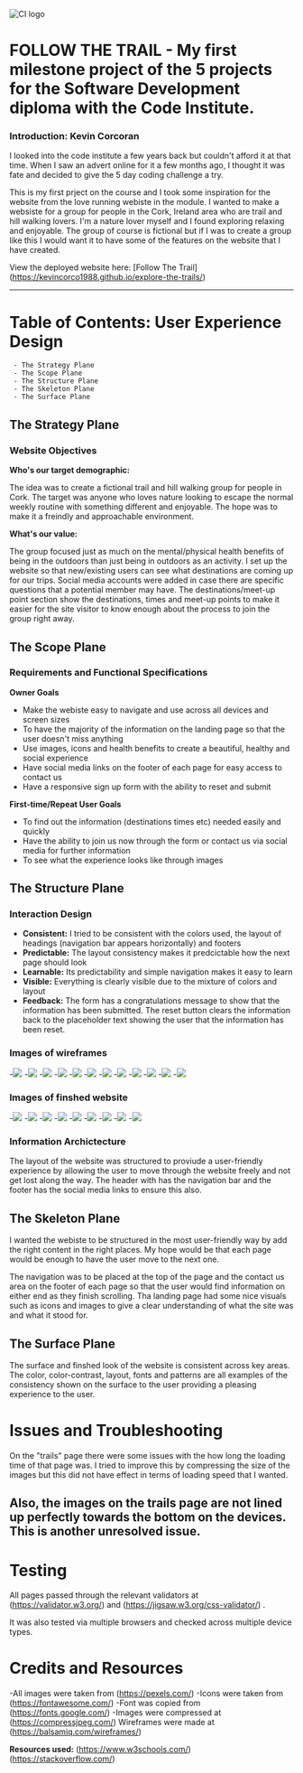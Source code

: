 ![CI logo](https://codeinstitute.s3.amazonaws.com/fullstack/ci_logo_small.png)

# FOLLOW THE TRAIL - My first milestone project of the 5 projects for the Software Development diploma with the Code Institute.

### Introduction: Kevin Corcoran

I looked into the code institute a few years back but couldn't afford it at that time. When I saw an advert online for it a few months ago, I thought it was fate and decided to give the 5 day coding challenge a try. 

This is my first prject on the course and I took some inspiration for the website from the love running webiste in the module. I wanted to make a websiste for a group for people in the Cork, Ireland area who are trail and hill walking lovers. I'm a nature lover myself and I found exploring relaxing and enjoyable. The group of course is fictional but if I was to create a group like this I would want it to have some of the features on the website that I have created.

View the deployed website here: [Follow The Trail] (https://kevincorco1988.github.io/explore-the-trails/)

---

# Table of Contents: User Experience Design
     - The Strategy Plane
     - The Scope Plane
     - The Structure Plane
     - The Skeleton Plane
     - The Surface Plane

## The Strategy Plane

### Website Objectives

**Who's our target demographic:**   

The idea was to create a fictional trail and hill walking group for people in Cork. The target was anyone who loves nature looking to escape the normal weekly routine with something different and enjoyable. The hope was to make it a freindly and approachable environment. 

**What's our value:**

The group focused just as much on the mental/physical health benefits of being in the outdoors than just being in outdoors as an activity. I set up the website so that new/existing users can see what destinations are coming up for our trips. Social media accounts were added in case there are specific questions that a potential member may have. The destinations/meet-up point section show the destinations, times and meet-up points to make it easier for the site visitor to know enough about the process to join the group right away.

## The Scope Plane

### Requirements and Functional Specifications

**Owner Goals**
   - Make the webiste easy to navigate and use across all devices and screen sizes
   - To have the majority of the information on the landing page so that the user doesn't miss anything
   - Use images, icons and health benefits to create a beautiful, healthy and social experience
   - Have social media links on the footer of each page for easy access to contact us
   - Have a responsive sign up form with the ability to reset and submit

**First-time/Repeat User Goals**
   - To find out the information (destinations times etc) needed easily and quickly
   - Have the ability to join us now through the form or contact us via social media for further information
   - To see what the experience looks like through images

## The Structure Plane

### **Interaction Design**
   - **Consistent:** I tried to be consistent with the colors used, the layout of headings (navigation bar appears horizontally) and footers
   - **Predictable:** The layout consistency makes it predcictable how the next page should look
   - **Learnable:** Its predictability and simple navigation makes it easy to learn
   - **Visible:** Everything is clearly visible due to the mixture of colors and layout
   - **Feedback:** The form has a congratulations message to show that the information has been submitted. The reset button clears the information back to the placeholder text showing the user that the information has been reset.

### Images of wireframes

   -![](assets/images/wireframe-home-1.png)
   -![](assets/images/wireframe-home-2.png)
   -![](assets/images/wireframe-home-3.png)
   -![](assets/images/wireframe-home-4.png)
   -![](assets/images/wireframe-join-us-1.png)
   -![](assets/images/wireframe-join-us-2.png)
   -![](assets/images/wireframe-join-us-3.png)
   -![](assets/images/wireframe-join-us-4.png)
   -![](assets/images/wireframe-trails-1.png)
   -![](assets/images/wireframe-trails-2.png)
   -![](assets/images/wireframe-trails-3.png)
   -![](assets/images/wireframe-trails-3.png)

### Images of finshed website

   -![](assets/images/finshed-home-page-image-1.png)
   -![](assets/images/finshed-home-page-image-2.png)
   -![](assets/images/finshed-home-page-image-3.png)
   -![](assets/images/finshed-join-us-page-image-1.png)
   -![](assets/images/finshed-join-us-page-image-2.png)
   -![](assets/images/finshed-join-us-page-image-3.png)
   -![](assets/images/finshed-join-us-page-image-4.png)
   -![](assets/images/finshed-trails-page-image-1.png)
   -![](assets/images/finshed-trails-page-image-2.png)

### **Information Archictecture**
The layout of the website was structured to proviude a user-friendly experience by allowing the user to move through the website freely and not get lost along the way. The header with has the navigation bar and the footer has the social media links to ensure this also.

## The Skeleton Plane
I wanted the webiste to be structured in the most user-friendly way by add the right content in the right places. My hope would be that each page would be enough to have the user move to the next one.

The navigation was to be placed at the top of the page and the contact us area on the footer of each page so that the user would find information on either end as they finish scrolling. Tha landing page had some nice visuals such as icons and images to give a clear understanding of what the site was and what it stood for.

## The Surface Plane

The surface and finshed look of the website is consistent across key areas. The color, color-contrast, layout, fonts and patterns are all examples of the consistency shown on the surface to the user providing a pleasing experience to the user. 

# Issues and Troubleshooting

On the "trails" page there were some issues with the how long the loading time of that page was. I tried to improve this by compressing the size of the images but this did not have effect in terms of loading speed that I wanted. 

Also, the images on  the trails page are not lined up perfectly towards the bottom on the devices. This is another unresolved issue.
-----

# Testing 

All pages passed through the relevant validators at (https://validator.w3.org/) and (https://jigsaw.w3.org/css-validator/) . 

It was also tested via multiple browsers and checked across multiple device types. 

# Credits and Resources 
  
  -All images were taken from (https://pexels.com/)
  -Icons were taken from (https://fontawesome.com/)
  -Font was copied from (https://fonts.google.com/)
  -Images were compressed at (https://compressjpeg.com/)
  Wireframes were made at (https://balsamiq.com/wireframes/)

  **Resources used:** (https://www.w3schools.com/) (https://stackoverflow.com/)
